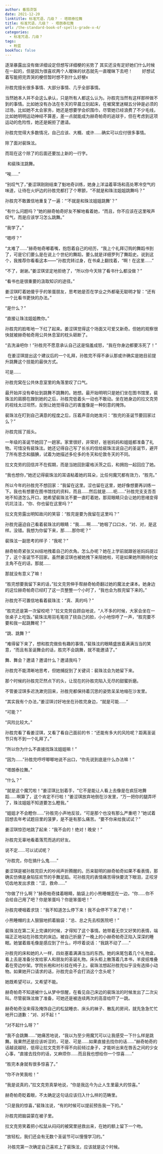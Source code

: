 ```yaml
---
author: 番茄烫饭
date: 2021-12-20
linktitle: 标准咒语，几级？ - 塔朗泰拉舞
title: 标准咒语，几级？ - 塔朗泰拉舞
url: /the-standard-book-of-spells-grade-x-4/
categories:
  - 标准咒语，几级？
tags:
  - 粉蓝
bookToc: false
---
```


逐渐暴露出没有做详细设定但想写详细梗的劣势了
其实还没有定好她们什么时候在一起的，但是因为很喜欢两个人暧昧的状态就先一直暧昧下去吧！
       好想试着写能把完弄哭的梗但暂时想不到什么好梗x   

<!--more-->

孙胜完擅长很多事情、大部分事情、几乎全部事情。
 


当然她本人并不会这么承认，只是所有人都这么认为。孙胜完当然有这样那样做不到的事情。比如她没有办法在冬天的早晨立刻起床，在被窝里迷糊五分钟是必须的过场，比如她不太会家务，她还是想要学会织围巾，尽管她已经浪费了不少毛线，比如她明明运动神经不算差，差一点就能成为赫奇帕奇的追球手，但在考虑到这项运动的危险性，她还是婉拒了邀请。

孙胜完觉得大多数情况，自己应该、大概、或许……确实可以应付很多事情。

除了面对裴珠泫。

而现在这个除了的后面还要加上新的一行字。


 
和裴珠泫跳舞。
 


“唉……”

“别叹气了，”姜涩琪刚刚结束了魁地奇训练，她身上洋溢着草场和高处寒冷空气的味道，让待在火炉边的孙胜完都打了个寒颤，“不就是和珠泫姐姐跳舞吗？”

孙胜完不敢置信地重复了一遍：“‘不就是和珠泫姐姐跳舞’？”

“有什么问题吗？”她的赫奇帕奇好友不解地看着她，“而且，你不应该在这里唉声叹气，而是应该学习怎么跳舞。”

“我学了。”

“嗯哼？”

“太难了……”赫奇帕奇嘟着嘴，抱怨着自己的经历，“我上个礼拜订购的舞蹈书到了，可是它们要么是在说上个世纪的舞蹈，要么就是详细罗列了舞蹈史。说到这个，我推荐你看看这本——”孙胜完转过身，在书桌上翻找着，“啊！在这里……”

“不了，谢谢。”姜涩琪坚定地拒绝了，“所以你今天除了看书什么都没做？”

“看书也是很重要的汲取知识的途径。”

姜涩琪盯着她傻乎乎的笨蛋朋友，思考她是否在学业之外都毫无聪明才智：“还有一个比看书更快的办法。”

“是什么？”

“直接让珠泫姐姐教你。”

孙胜完的脸嘭地一下红了起来。姜涩琪觉得这个场面又可爱又新奇。但她的观察很快就被赫奇帕奇用公共休息室的枕头砸断了。

“去洗澡吧你！”孙胜完不愿意承认自己这是恼羞成怒，“我在你身边都要冻死了！”


 
在姜涩琪提出这个建议后的一个礼拜，孙胜完不得不承认那或许确实是她目前提升跳舞这个技能的最快方式。

可是……

孙胜完窝在公共休息室里的角落里叹了口气。

最开始并没有牵扯到跳舞不跳舞的。她想。最开始明明只是她们坐在图书馆里，裴珠泫的肩膀在蹭到她的之后，孙胜完低着头一动也不敢动。坐在她身边的拉文克劳的视线太过坦然，反倒让她觉得自己的害羞像是一种刻意的掩饰。

裴珠泫在盯到自己满意的程度之后，压着声音向她发问：“胜完的圣诞节要回家过么？”

孙胜完摇了摇头。

一年级的圣诞节她回了一趟家。家里很好，非常好，爸爸妈妈和姐姐都准备了礼物。可惜没有裴珠泫。她还记得自己写了长长的信给裴珠泫说自己的圣诞节，避开了所有思念和腼腆，试着为她描述多伦多的冬天和伦敦冬天的不同。

拉文克劳的回信并不在假期，而是当她回到霍格沃茨之后，和拥抱一起回应了她。

“我也想你，”她还记得裴珠泫的耳语粘着她的耳朵，比任何魔咒都有效力，“胜完。”

所以今年的孙胜完不想回家：“我留在这里。涩也留在这里，她好像想要再训练一下。我也有想要在图书馆找的资料，而且……然后就是……呃……”孙胜完支支吾吾地不知道怎么开口，她希望裴珠泫不要一直盯着她，那双眼睛只会让她的思绪变得坑坑洼洼，“你、你也留在这里吗？”

拉文克劳露出明知故问的笑容：“胜完是要为我留在这里吗？”

孙胜完逼迫自己看着裴珠泫的眼睛：“我……啊……”她咽了口口水，“对、对，是这样。没错。我想为你留下来，那……那你呢？”

裴珠泫一副思考的样子：“我呢？”

赫奇帕奇紧张又纠结地拽着自己的衣角。怎么办呢？她在上学前就跟爸爸妈妈提过了，这个圣诞节不回家。虽然姜涩琪也被她拽下来陪她啦，可是如果她所期待的女主角不在的话，那就……

那就没有意义了嘛！

“胜完想要我留下来的话，”拉文克劳伸手帮赫奇帕奇翻过她的魔法史课本。她身边的这位赫奇帕奇已经盯了这一页整整一个小时了，“我也会为胜完留下来的。”

孙胜完不可置信地看着裴珠泫：“真、真的吗？”

“胜完还是第一次留校吧？”拉文克劳自顾自地说，“人不多的时候，大家会坐在一张桌子上吃饭。”裴珠泫用羽毛笔挠了挠自己的脸，小小地惊呼了一声，“胜完要不要和我一起跳舞呢？”

“跳、跳舞？”

“难得留下来了，想和胜完做些有趣的事情，”裴珠泫的眼睛盛放着满满当当的笑意，“而且有圣诞舞会的话，胜完不会跳舞，就不能邀请了。”

舞、舞会？邀请？邀请什么？邀请我吗？

孙胜完不能清晰地思考，但她捕捉到了关键词：裴珠泫会为她留下来。

那个时候的孙胜完茫然点下的头，让现在的孙胜完陷入无尽的甜蜜折磨。

不管姜涩琪多迟洗漱完回来，孙胜完都保持着沉思的姿势呆呆地缩在沙发里。

“其实我有个办法，”姜涩琪讨好地坐在孙胜完身边，“就是可能……”

“可能？”

“风险比较大。”

孙胜完看了看姜涩琪，又看了看自己面前的书：“还能有多大的风险呢？距离圣诞节只有不到一个礼拜了。”

“所以你为什么不直接找珠泫姐姐嘛！”

“因为……”孙胜完哼哼唧唧地说不出口，“你先说到底是什么办法嘛！”

“塔朗泰拉舞。”

“什么？”

“就是这个魔咒啦！”姜涩琪比划着手，“它不是能让人看上去像是在疯狂地舞蹈……啊算了，这个肯定不行啦！”姜涩琪放弃地倒在沙发里，“万一把你的腿弄坏了，珠泫姐姐不知道要怎么瞪我。”

“姐姐才不会瞪你……”孙胜完小声地反驳，“可是那个也没有那么严重吧？”她试着回想去年考试题目里的菠萝，是不是有那么痛苦。“要不你来给我试试？”

姜涩琪惊恐地跳了起来：“我不会的！绝对！晚安！”

孙胜完无辜地看着落荒而逃的好友。

说不定……可以试试呢？
 


“孙胜完，你在搞什么鬼……”

姜涩琪是被孙胜完巨大的吵闹声折腾醒的。历来聪明的赫奇帕奇如果不看表情，那确实仿佛是身陷狂欢节的手舞足蹈。可孙胜完的表情痛苦得快要流下眼泪，正咬牙切齿地发出求救：“涩，救命……”

“你做了什么啊？”赫奇帕奇揉着眼睛，脑袋上的小熊睡帽歪在一边，“你……你不会给自己用了吧？你是笨蛋吗？你是笨蛋吧！”

孙胜完哽咽着求饶：“我不知道怎么停下来！我不会停不下来了吧！”

小熊睡帽的主人狠狠地抓着脑袋：“总、总之先去校医院吧！”

裴珠泫在第二天上完课的时候，才得知了这个事情。她带着无奈又好笑的表情，端端正正地站在孙胜完的床边。被自己折磨了一晚上的小赫奇帕奇正陷入深深的睡眠。她皱着眉毛像是感应到了什么，哼哼着说话：“我跳不动了……”

孙胜完的床和她的人一样，四处塞着满满当当的东西。她的床尾包着几个礼物盒，看上去是准备分发给家人和朋友的圣诞礼物。床头柜上散落着几本书，羊皮纸堆叠着在旁边吵架。学院长袍和衬衫挂在椅子上。裴珠泫想起孙胜完似乎没有选择小动物。如果她开口请求的话，孙胜完会不会打消这个念头呢？

她既希望可以，又希望不能。

赫奇帕奇不知道被什么从梦中惊醒，在看见自己床边的裴珠泫的时候发出了二次尖叫。尽管裴珠泫做了准备，可她还是被连续两次的高音给吓了一跳。

赫奇帕奇没来得及掩饰自己的松鼠睡衣、床头的袜子、散乱的房间，就先急急忙忙地开口道歉：“对、对不起！”

“对不起什么呀？”

“我不会跳舞……”她痛苦地说，“我以为至少用魔咒可以让我感受一下什么样是跳舞。我果然还是应该听涩的，可是、可是……如果直接去找你的话……”赫奇帕奇的话越说越轻，低得让拉文克劳不得不向前倾过身子，才能听出来在唇舌之间的少女心事，“直接去找你的话，又麻烦你……而且我也想给你一个惊喜……”

“胜完本身就有很多惊喜了。”

“你不许笑我啦！”

“我是说真的，”拉文克劳真挚地说，“你是我迄今为止人生里最大的惊喜。”

赫奇帕奇眨着眼，不太确定这句话应该归入什么样的范畴里。
 


“只是我的惊喜，”裴珠泫说，“有的时候可以提前预告我一下的。”

孙胜完把脑袋蒙在被子里。

拉文克劳笑着把小松鼠从闷闷的被窝里拯救出来，在她的额上留下一个吻。

“放轻松，我们还会有无数个圣诞节可以慢慢学习的。”


 
孙胜完第一次确定自己喜欢上了裴珠泫，应该就是这个时候。
